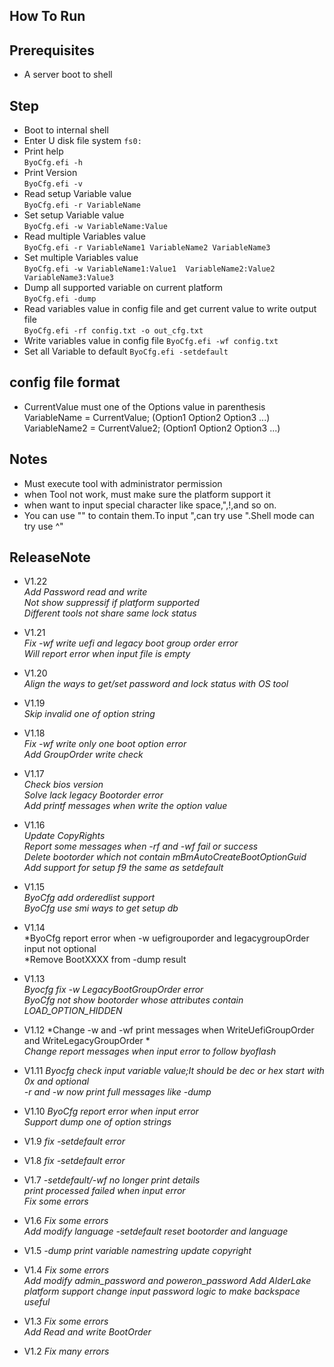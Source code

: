 ## How To Run  
## Prerequisites  
* A server boot to shell

## Step
* Boot to internal shell
* Enter U disk file system
  `fs0: `
* Print help  
  `ByoCfg.efi -h `  
* Print Version  
  `ByoCfg.efi -v `  
* Read setup Variable value  
  `ByoCfg.efi -r VariableName`  
* Set setup Variable value  
  `ByoCfg.efi -w VariableName:Value `  
* Read multiple Variables value  
  `ByoCfg.efi -r VariableName1 VariableName2 VariableName3`  
* Set multiple Variables value  
  `ByoCfg.efi -w VariableName1:Value1  VariableName2:Value2  VariableName3:Value3`  
* Dump all supported variable on current platform  
  `ByoCfg.efi -dump`  
* Read variables value in config file and get current value to write output file  
  `ByoCfg.efi -rf config.txt -o out_cfg.txt`  
* Write variables value in config file
  `ByoCfg.efi -wf config.txt`  
* Set all Variable to default
  `ByoCfg.efi -setdefault`  

## config file format  
* CurrentValue must one of the Options value in parenthesis  
VariableName = CurrentValue; (Option1 Option2 Option3 ...)  
VariableName2 = CurrentValue2; (Option1 Option2 Option3 ...)  


## Notes
-  Must execute tool with administrator permission
-  when Tool not work, must make sure the platform support it
-  when want to input special character like space,",!,and so on.  
-  You can use "" to contain them.To input ",can try use \".Shell mode can try use ^"

## ReleaseNote  
- V1.22  
  *Add Password read and write*  
  *Not show suppressif if platform supported*  
  *Different tools not share same lock status*  

- V1.21  
  *Fix -wf write uefi and legacy boot group order error*  
  *Will report error when input file is empty*  

- V1.20  
  *Align the ways to get/set password and lock status with OS tool*  

- V1.19  
  *Skip invalid one of option string*  

- V1.18  
  *Fix -wf write only one boot option error*  
  *Add GroupOrder write check*  

- V1.17  
  *Check bios version*  
  *Solve lack legacy Bootorder error*  
  *Add printf messages when write the option value*  

- V1.16  
  *Update CopyRights*  
  *Report some messages when -rf and -wf fail or success*  
  *Delete bootorder which not contain mBmAutoCreateBootOptionGuid*  
  *Add support for setup f9 the same as setdefault*  

- V1.15  
  *ByoCfg add orderedlist support*  
  *ByoCfg use smi ways to get setup db*

- V1.14  
  *ByoCfg report error when -w uefigrouporder and legacygroupOrder input not optional  
  *Remove BootXXXX from -dump result

- V1.13  
  *Byocfg fix -w LegacyBootGroupOrder error*  
  *ByoCfg not show bootorder whose attributes contain LOAD_OPTION_HIDDEN*  

- V1.12
  *Change -w and -wf print messages when WriteUefiGroupOrder and WriteLegacyGroupOrder *  
  *Change report messages when input error to follow byoflash*  
- V1.11
  *Byocfg check input variable value;It should be dec or hex start with 0x and optional*  
  *-r and -w now print full messages like -dump*
- V1.10
  *ByoCfg report error when input error*  
  *Support dump one of option strings*
- V1.9
  *fix -setdefault error*
- V1.8
  *fix -setdefault error*
- V1.7
 *-setdefault/-wf no longer print details*  
 *print processed failed when input error*  
 *Fix some errors*
- V1.6
 *Fix some errors*  
 *Add modify language* 
 *-setdefault reset bootorder and language*   
- V1.5 
 *-dump print variable namestring* 
 *update copyright*   
- V1.4 
 *Fix some errors*  
 *Add modify admin_password and poweron_password*
 *Add AlderLake platform support*
 *change input password logic to make backspace useful*
- V1.3 
 *Fix some errors*  
 *Add Read and write BootOrder*  
- V1.2 
 *Fix many errors*  

